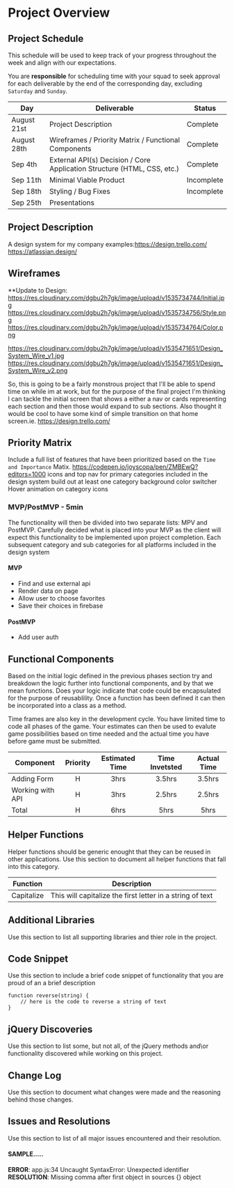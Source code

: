 # Project Overview

## Project Schedule

This schedule will be used to keep track of your progress throughout the week and align with our expectations.  

You are **responsible** for scheduling time with your squad to seek approval for each deliverable by the end of the corresponding day, excluding `Saturday` and `Sunday`.

|  Day | Deliverable | Status
|---|---| ---|
|August 21st| Project Description |Complete
|August 28th| Wireframes / Priority Matrix / Functional Components | Complete
|Sep 4th| External API(s) Decision / Core Application Structure (HTML, CSS, etc.) | Complete
|Sep 11th| Minimal Viable Product | Incomplete
|Sep 18th| Styling / Bug Fixes | Incomplete
|Sep 25th| Presentations 


## Project Description

 A design system for my company examples:https://design.trello.com/ https://atlassian.design/

## Wireframes
**Update to Design:
https://res.cloudinary.com/dgbu2h7gk/image/upload/v1535734744/Initial.jpg
https://res.cloudinary.com/dgbu2h7gk/image/upload/v1535734756/Style.png
https://res.cloudinary.com/dgbu2h7gk/image/upload/v1535734764/Color.png


https://res.cloudinary.com/dgbu2h7gk/image/upload/v1535471651/Design_System_Wire_v1.jpg
https://res.cloudinary.com/dgbu2h7gk/image/upload/v1535471651/Design_System_Wire_v2.png

So, this is going to be a fairly monstrous project that I'll be able to spend time on while im at work, but for the purpose of the final project I'm thinking I can tackle the initial screen that shows a either a nav or cards representing each section and then those would expand to sub sections. Also thought it would be cool to have some kind of simple transition on that home screen.ie. https://design.trello.com/ 

## Priority Matrix

Include a full list of features that have been prioritized based on the `Time and Importance` Matix.
https://codepen.io/joyscopa/pen/ZMBEwQ?editors=1000
icons and top nav for primary categories included in the design system
build out at least one category
background color switcher
Hover animation on category icons

### MVP/PostMVP - 5min

The functionality will then be divided into two separate lists: MPV and PostMVP.  Carefully decided what is placed into your MVP as the client will expect this functionality to be implemented upon project completion.
Each subsequent category and sub categories for all platforms included in the design system

#### MVP 

- Find and use external api 
- Render data on page 
- Allow user to choose favorites 
- Save their choices in firebase

#### PostMVP 

- Add user auth

## Functional Components

Based on the initial logic defined in the previous  phases section try and breakdown the logic further into functional components, and by that we mean functions.  Does your logic indicate that code could be encapsulated for the purpose of reusablility.  Once a function has been defined it can then be incorporated into a class as a method. 

Time frames are also key in the development cycle.  You have limited time to code all phases of the game.  Your estimates can then be used to evalute game possibilities based on time needed and the actual time you have before game must be submitted. 

| Component | Priority | Estimated Time | Time Invetsted | Actual Time |
| --- | :---: |  :---: | :---: | :---: |
| Adding Form | H | 3hrs| 3.5hrs | 3.5hrs |
| Working with API | H | 3hrs| 2.5hrs | 2.5hrs |
| Total | H | 6hrs| 5hrs | 5hrs |

## Helper Functions
Helper functions should be generic enought that they can be reused in other applications. Use this section to document all helper functions that fall into this category.

| Function | Description | 
| --- | :---: |  
| Capitalize | This will capitalize the first letter in a string of text | 

## Additional Libraries
 Use this section to list all supporting libraries and thier role in the project. 

## Code Snippet

Use this section to include a brief code snippet of functionality that you are proud of an a brief description  

```
function reverse(string) {
	// here is the code to reverse a string of text
}
```

## jQuery Discoveries
 Use this section to list some, but not all, of the jQuery methods and\or functionality discovered while working on this project.

## Change Log
 Use this section to document what changes were made and the reasoning behind those changes.  

## Issues and Resolutions
 Use this section to list of all major issues encountered and their resolution.

#### SAMPLE.....
**ERROR**: app.js:34 Uncaught SyntaxError: Unexpected identifier                                
**RESOLUTION**: Missing comma after first object in sources {} object
